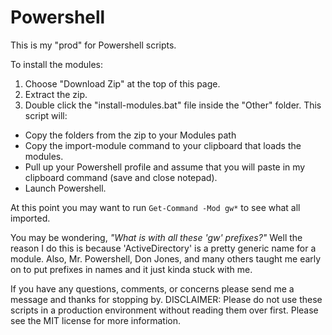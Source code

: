 # Powershell
This is my "prod" for Powershell scripts.

To install the modules:
1. Choose "Download Zip" at the top of this page.
2. Extract the zip.
3. Double click the "install-modules.bat" file inside the "Other" folder. 
This script will:
* Copy the folders from the zip to your Modules path
* Copy the import-module command to your clipboard that loads the modules.
* Pull up your Powershell profile and assume that you will paste in my clipboard command (save and close notepad).
* Launch Powershell.

At this point you may want to run `Get-Command -Mod gw*` to see what all imported.

You may be wondering, *"What is with all these 'gw' prefixes?"*
Well the reason I do this is because 'ActiveDirectory' is a pretty generic name for a module. Also, Mr. Powershell, Don Jones, and many others taught me early on to put prefixes in names and it just kinda stuck with me.

If you have any questions, comments, or concerns please send me a message and thanks for stopping by.
DISCLAIMER: Please do not use these scripts in a production environment without reading them over first. Please see the MIT license for more information.